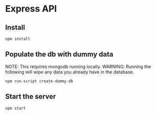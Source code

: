 # Express API
## Install
```
npm install
```
## Populate the db with dummy data
NOTE: This requires mongodb running locally.
WARNING: Running the following will wipe any data you already have in the database.
```
npm run-script create-dummy-db
```
## Start the server
```
npm start
```